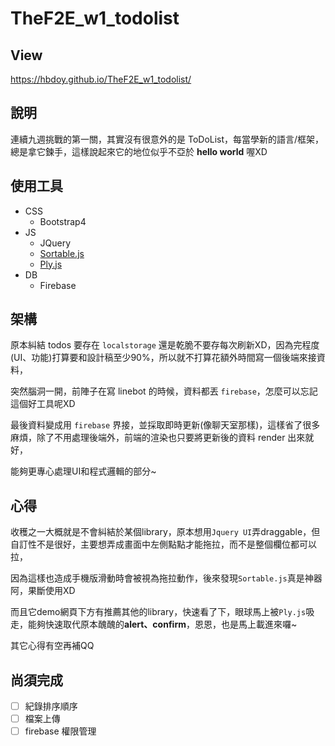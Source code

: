 # TheF2E_w1_todolist

## View
https://hbdoy.github.io/TheF2E_w1_todolist/

## 說明
連續九週挑戰的第一關，其實沒有很意外的是 ToDoList，每當學新的語言/框架，總是拿它鍊手，這樣說起來它的地位似乎不亞於 **hello world** 喔XD

## 使用工具
- CSS
  - Bootstrap4
- JS
  - JQuery
  - [Sortable.js](https://github.com/RubaXa/Sortable)
  - [Ply.js](https://github.com/RubaXa/Ply)
- DB
  - Firebase

## 架構
原本糾結 todos 要存在 `localstorage` 還是乾脆不要存每次刷新XD，因為完程度(UI、功能)打算要和設計稿至少90%，所以就不打算花額外時間寫一個後端來接資料，

突然腦洞一開，前陣子在寫 linebot 的時候，資料都丟 ``firebase``，怎麼可以忘記這個好工具呢XD

最後資料變成用 ``firebase`` 界接，並採取即時更新(像聊天室那樣)，這樣省了很多麻煩，除了不用處理後端外，前端的渲染也只要將更新後的資料 render 出來就好，

能夠更專心處理UI和程式邏輯的部分~

## 心得
收穫之一大概就是不會糾結於某個library，原本想用``Jquery UI``弄draggable，但自訂性不是很好，主要想弄成畫面中左側點點才能拖拉，而不是整個欄位都可以拉，

因為這樣也造成手機版滑動時會被視為拖拉動作，後來發現``Sortable.js``真是神器阿，果斷使用XD

而且它demo網頁下方有推薦其他的library，快速看了下，眼球馬上被``Ply.js``吸走，能夠快速取代原本醜醜的**alert、confirm**，恩恩，也是馬上載進來囉~

其它心得有空再補QQ

## 尚須完成
- [ ] 紀錄排序順序
- [ ] 檔案上傳
- [ ] firebase 權限管理
